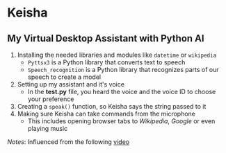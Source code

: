 # Keisha
## My Virtual Desktop Assistant with Python AI
1. Installing the needed libraries and modules like `datetime` or `wikipedia`
   * `Pyttsx3` is a Python library that converts text to speech
   * `Speech_recognition` is a Python library that recognizes parts of our speech to create a model
2. Setting up my assistant and it's voice
   * In the **test.py** file, you heard the voice and the voice ID to choose your preference
4. Creating a `speak()` function, so Keisha says the string passed to it
5. Making sure Keisha can take commands from the microphone
   * This includes opening browser tabs to *Wikipedia*, *Google* or even playing music

*Notes*: Influenced from the following [video](https://www.youtube.com/watch?v=4k9CphTdnWE) 
